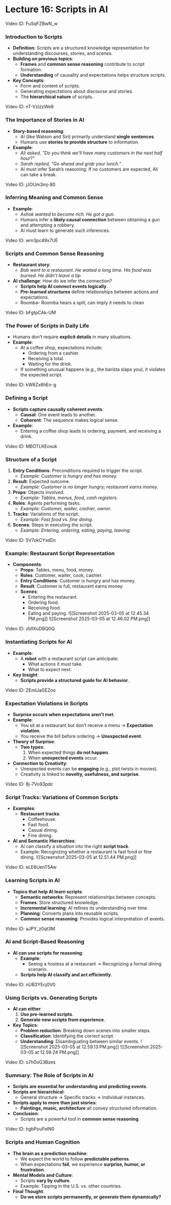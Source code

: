 # Lecture 16: Scripts in AI

Video ID: FuSqFZBwN_w
### Introduction to Scripts
- **Definition**: Scripts are a structured knowledge representation for understanding discourses, stories, and scenes.
- **Building on previous topics**:
  - **Frames** and **common sense reasoning** contribute to script formation.
  - **Understanding** of causality and expectations helps structure scripts.
- **Key Concepts**:
  - Form and content of scripts.
  - Generating expectations about discourse and stories.
  - The **hierarchical nature** of scripts.

Video ID: nT-VzlzzWe8
### The Importance of Stories in AI
- **Story-based reasoning**:
  - AI (like Watson and Siri) primarily understand **single sentences**.
  - Humans use **stories to provide structure** to information.
- **Example**:
  - *Ali asked, "Do you think we’ll have many customers in the next half hour?"*
  - *Sarah replied, "Go ahead and grab your lunch."*
  - AI must infer Sarah’s reasoning: If no customers are expected, Ali can take a break.

Video ID: jJOUm3mj-80
### Inferring Meaning and Common Sense
- **Example**:
  - *Ashok wanted to become rich. He got a gun.*
  - Humans infer a **likely causal connection** between obtaining a gun and attempting a robbery.
  - AI must learn to generate such inferences.

Video ID: wm3pc49x7UE
### Scripts and Common Sense Reasoning
- **Restaurant story**:
  - *Bob went to a restaurant. He waited a long time. His food was burned. He didn’t leave a tip.*
- **AI challenge**: How do we infer the connection?
  - **Scripts help AI connect events logically**.
  - **Pre-learned structures** define relationships between actions and expectations.
  - Roomba- Roomba hears a spill, can imply it needs to clean

Video ID: bFgtpCAk-UM
### The Power of Scripts in Daily Life
- Humans don’t require **explicit details** in many situations.
- **Example**:
  - At a coffee shop, expectations include:
    - Ordering from a cashier.
    - Receiving a total.
    - Waiting for the drink.
  - If something unusual happens (e.g., the barista slaps you), it violates the expected script.

Video ID: kW6Zx6hEn-g
### Defining a Script
- **Scripts capture causally coherent events**:
  - **Causal**: One  event leads to another.
  - **Coherent**: The sequence makes logical sense.
- **Example**:
  - Entering a coffee shop leads to ordering, payment, and receiving a drink.

Video ID: MBOTLKEoxuk
### Structure of a Script
1. **Entry Conditions**: Preconditions required to trigger the script.
   - *Example: Customer is hungry and has money.*
2. **Result**: Expected outcome.
   - *Example: Customer is no longer hungry; restaurant earns money.*
3. **Props**: Objects involved.
   - *Example: Tables, menus, food, cash registers.*
4. **Roles**: Agents performing tasks.
   - *Example: Customer, waiter, cashier, owner.*
5. **Tracks**: Variations of the script.
   - *Example: Fast food vs. fine dining.*
6. **Scenes**: Steps in executing the script.
   - *Example: Entering, ordering, eating, paying, leaving.*

Video ID: 5V7okCYxdDc
### Example: Restaurant Script Representation
- **Components**:
  - **Props**: Tables, menu, food, money.
  - **Roles**: Customer, waiter, cook, cashier.
  - **Entry Conditions**: Customer is hungry and has money.
  - **Result**: Customer is full, restaurant earns money.
  - **Scenes**:
    - Entering the restaurant.
    - Ordering food.
    - Receiving food.
    - Eating and paying.
![[Screenshot 2025-03-05 at 12.45.34 PM.png]]
![[Screenshot 2025-03-05 at 12.46.02 PM.png]]

Video ID: zbllXuDBQ0Q
### Instantiating Scripts for AI
- **Example**:
  - A **robot** with a restaurant script can anticipate:
    - What actions it must take.
    - What to expect next.
- **Key Insight**:
  - **Scripts provide a structured guide for AI behavior**.

Video ID: ZEmIJaGEZoo
### Expectation Violations in Scripts
- **Surprise occurs when expectations aren’t met**.
- **Example**:
  - You sit at a restaurant but don’t receive a menu → **Expectation violation**.
  - You receive the bill before ordering → **Unexpected event**.
- **Theory of Surprise**:
  - **Two types**:
    1. When expected things **do not happen**.
    2. When **unexpected events** occur.
- **Connection to Creativity**:
  - Unexpected events can be **engaging** (e.g., plot twists in movies).
  - Creativity is linked to **novelty, usefulness, and surprise**.


Video ID: 8j-7Vo93pdc
### Script Tracks: Variations of Common Scripts
- **Examples**:
  - **Restaurant tracks**:
    - Coffeehouse.
    - Fast food.
    - Casual dining.
    - Fine dining.
- **AI and Semantic Hierarchies**:
  - AI can classify a situation into the right **script track**.
  - Example: Recognizing whether a restaurant is fast food or fine dining.
![[Screenshot 2025-03-05 at 12.51.44 PM.png]]


Video ID: eLE6UenT5Aw
### Learning Scripts in AI
- **Topics that help AI learn scripts**:
  - **Semantic networks**: Represent relationships between concepts.
  - **Frames**: Store structured knowledge.
  - **Incremental learning**: AI refines its understanding over time.
  - **Planning**: Converts plans into reusable scripts.
  - **Common sense reasoning**: Provides logical interpretation of events.

Video ID: aJPY_z0qt3M
### AI and Script-Based Reasoning
- **AI can use scripts for reasoning**:
  - **Example**:
    - Seeing a hostess at a restaurant → Recognizing a formal dining scenario.
  - **Scripts help AI classify and act efficiently**.

Video ID: nUB3YEcj0V0
### Using Scripts vs. Generating Scripts
- **AI can either**:
  1. **Use pre-learned scripts**.
  2. **Generate new scripts from experience**.
- **Key Topics**:
  - **Problem reduction**: Breaking down scenes into smaller steps.
  - **Classification**: Identifying the correct script.
  - **Understanding**: Disambiguating between similar events.
![[Screenshot 2025-03-05 at 12.59.13 PM.png]]
![[Screenshot 2025-03-05 at 12.59.24 PM.png]]

Video ID: o7h0oG3Bzes
### Summary: The Role of Scripts in AI
- **Scripts are essential for understanding and predicting events**.
- **Scripts are hierarchical**:
  - General structure → Specific tracks → Individual instances.
- **Scripts apply to more than just stories**:
  - **Paintings, music, architecture** all convey structured information.
- **Conclusion**:
  - Scripts are a powerful tool in **common sense reasoning**.

Video ID: hgbPouFelN0
### Scripts and Human Cognition
- **The brain as a prediction machine**:
  - We expect the world to follow **predictable patterns**.
  - When expectations **fail**, we experience **surprise, humor, or frustration**.
- **Mental Models and Culture**:
  - Scripts **vary by culture**.
  - Example: Tipping in the U.S. vs. other countries.
- **Final Thought**:
  - **Do we store scripts permanently, or generate them dynamically?**

